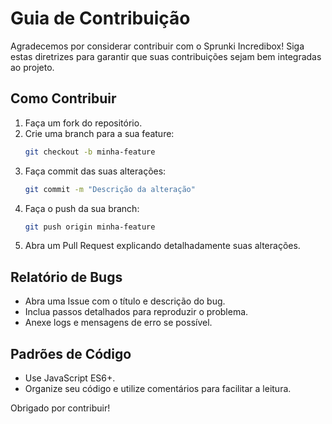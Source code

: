 # Guia de Contribuição

Agradecemos por considerar contribuir com o Sprunki Incredibox! Siga estas diretrizes para garantir que suas contribuições sejam bem integradas ao projeto.

## Como Contribuir

1. Faça um fork do repositório.
2. Crie uma branch para a sua feature:
    ```bash
    git checkout -b minha-feature
    ```
3. Faça commit das suas alterações:
    ```bash
    git commit -m "Descrição da alteração"
    ```
4. Faça o push da sua branch:
    ```bash
    git push origin minha-feature
    ```
5. Abra um Pull Request explicando detalhadamente suas alterações.

## Relatório de Bugs
- Abra uma Issue com o título e descrição do bug.
- Inclua passos detalhados para reproduzir o problema.
- Anexe logs e mensagens de erro se possível.

## Padrões de Código
- Use JavaScript ES6+.
- Organize seu código e utilize comentários para facilitar a leitura.

Obrigado por contribuir!
